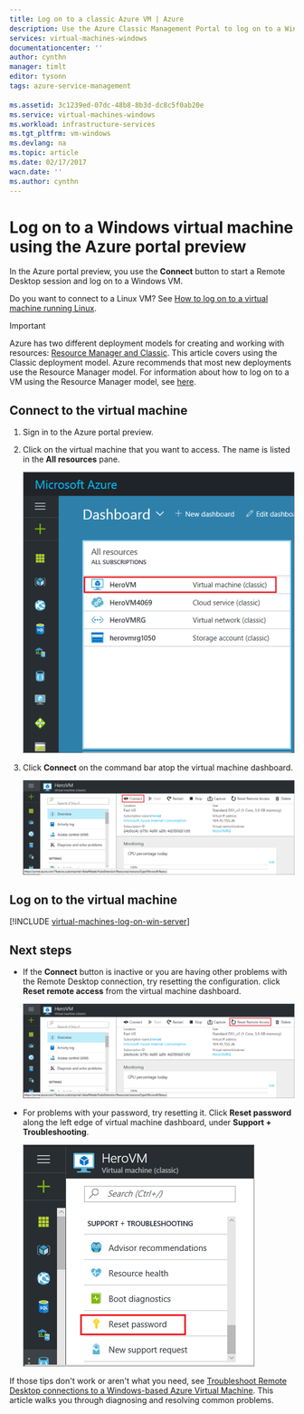 ```yaml
---
title: Log on to a classic Azure VM | Azure
description: Use the Azure Classic Management Portal to log on to a Windows virtual machine created with the classic deployment model.
services: virtual-machines-windows
documentationcenter: ''
author: cynthn
manager: timlt
editor: tysonn
tags: azure-service-management

ms.assetid: 3c1239ed-07dc-48b8-8b3d-dc8c5f0ab20e
ms.service: virtual-machines-windows
ms.workload: infrastructure-services
ms.tgt_pltfrm: vm-windows
ms.devlang: na
ms.topic: article
ms.date: 02/17/2017
wacn.date: ''
ms.author: cynthn
---
```


# Log on to a Windows virtual machine using the Azure portal preview
In the Azure portal preview, you use the **Connect** button to start a Remote Desktop session and log on to a Windows VM.

Do you want to connect to a Linux VM? See [How to log on to a virtual machine running Linux](./virtual-machines-linux-mac-create-ssh-keys.md).

<!--
Deleting, but not 100% sure
Learn how to [perform these steps using new Azure portal preview](./virtual-machines-windows-connect-logon.md).
-->

> [!IMPORTANT]
> Azure has two different deployment models for creating and working with resources: [Resource Manager and Classic](../azure-resource-manager/resource-manager-deployment-model.md). This article covers using the Classic deployment model. Azure recommends that most new deployments use the Resource Manager model. For information about how to log on to a VM using the Resource Manager model, see [here](./virtual-machines-windows-connect-logon.md).

## Connect to the virtual machine
1. Sign in to the Azure portal preview.
2. Click on the virtual machine that you want to access. The name is listed in the **All resources** pane.

    ![Virtual-machine-locations](./media/virtual-machines-windows-classic-connect-logon/azureportaldashboard.png)

3. Click **Connect** on the command bar atop the virtual machine dashboard.

    ![Connect icon for the virtual machine](./media/virtual-machines-windows-classic-connect-logon/virtualmachine_dashboard_connect.png)

## Log on to the virtual machine
[!INCLUDE [virtual-machines-log-on-win-server](../../includes/virtual-machines-log-on-win-server.md)]

## Next steps
* If the **Connect** button is inactive or you are having other problems with the Remote Desktop connection, try resetting the configuration. click **Reset remote access** from the virtual machine dashboard.

    ![Reset-remote-access](./media/virtual-machines-windows-classic-connect-logon/virtualmachine_dashboard_reset_remote_access.png)

* For problems with your password, try resetting it. Click **Reset password** along the left edge of virtual machine dashboard, under **Support + Troubleshooting**.

    ![Reset-password](./media/virtual-machines-windows-classic-connect-logon/virtualmachine_dashboard_reset_password.png)

If those tips don't work or aren't what you need, see [Troubleshoot Remote Desktop connections to a Windows-based Azure Virtual Machine](./virtual-machines-windows-troubleshoot-rdp-connection.md). This article walks you through diagnosing and resolving common problems.